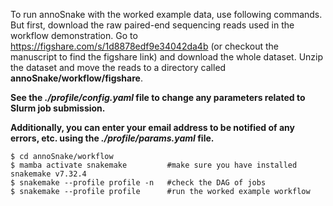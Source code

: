 To run annoSnake with the worked example data, use following commands. But first, download the raw paired-end sequencing reads used in the workflow demonstration. Go to https://figshare.com/s/1d8878edf9e34042da4b (or checkout the manuscript to find the figshare link) and download the whole dataset. Unzip the dataset and move the reads to a directory called **annoSnake/workflow/figshare**.

**See the *./profile/config.yaml* file to change any parameters related to Slurm job submission.**

**Additionally, you can enter your email address to be notified of any errors, etc. using the *./profile/params.yaml* file.**


    $ cd annoSnake/workflow 
    $ mamba activate snakemake         #make sure you have installed snakemake v7.32.4
    $ snakemake --profile profile -n   #check the DAG of jobs
    $ snakemake --profile profile      #run the worked example workflow
